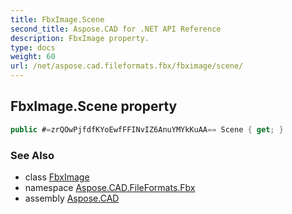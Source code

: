 ```yaml
---
title: FbxImage.Scene
second_title: Aspose.CAD for .NET API Reference
description: FbxImage property. 
type: docs
weight: 60
url: /net/aspose.cad.fileformats.fbx/fbximage/scene/
---
```

## FbxImage.Scene property

```csharp
public #=zrQOwPjfdfKYoEwfFFINvIZ6AnuYMYkKuAA== Scene { get; }
```

### See Also

* class [FbxImage](../)
* namespace [Aspose.CAD.FileFormats.Fbx](../../../aspose.cad.fileformats.fbx/)
* assembly [Aspose.CAD](../../../)



